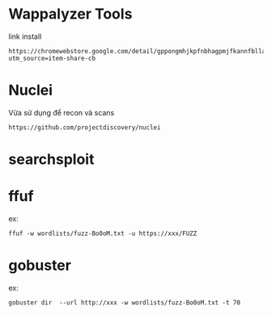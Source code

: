 # Wappalyzer Tools
link install
```
https://chromewebstore.google.com/detail/gppongmhjkpfnbhagpmjfkannfbllamg?utm_source=item-share-cb
```
# Nuclei
Vừa sử dụng để recon và scans
```
https://github.com/projectdiscovery/nuclei
```

# searchsploit
# ffuf
ex:
```
ffuf -w wordlists/fuzz-Bo0oM.txt -u https://xxx/FUZZ
```
# gobuster
ex:
```
gobuster dir  --url http://xxx -w wordlists/fuzz-Bo0oM.txt -t 70
```